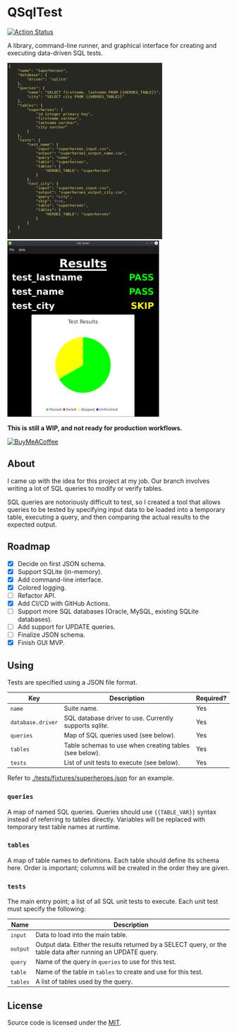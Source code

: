 # QSqlTest

[![Action Status](https://github.com/Symbitic/QSqlTest/workflows/build/badge.svg)](https://github.com/Symbitic/QSqlTest/actions)

A library, command-line runner, and graphical interface for creating and executing data-driven SQL tests.

![JSON Syntax](./doc/json.png) ![SQL Tester](./doc/sqltester.png)

**This is still a WIP, and not ready for production workflows.**

[![BuyMeACoffee](https://www.buymeacoffee.com/assets/img/custom_images/orange_img.png)](https://buymeacoff.ee/qh0rXkiCd)

## About

I came up with the idea for this project at my job.
Our branch involves writing a lot of SQL queries to modify or verify tables.

SQL queries are notoriously difficult to test, so I created a tool that allows queries to be tested by specifying input data to be loaded into a temporary table, executing a query, and then comparing the actual results to the expected output.

## Roadmap

* [x] Decide on first JSON schema.
* [x] Support SQLite (in-memory).
* [x] Add command-line interface.
* [x] Colored logging.
* [ ] Refactor API.
* [x] Add CI/CD with GitHub Actions.
* [ ] Support more SQL databases (Oracle, MySQL, existing SQLite databases).
* [ ] Add support for UPDATE queries.
* [ ] Finalize JSON schema.
* [x] Finish GUI MVP.

## Using

Tests are specified using a JSON file format.

| Key               | Description                                                           | Required? |
| ----------------- | --------------------------------------------------------------------- | --------- |
| `name`            | Suite name.                                                           | Yes       |
| `database.driver` | SQL database driver to use. Currently supports _sqlite_.              | Yes       |
| `queries`         | Map of SQL queries used (see below).                                  | Yes       |
| `tables`          | Table schemas to use when creating tables (see below).                | Yes       |
| `tests`           | List of unit tests to execute (see below).                            | Yes       |

Refer to [./tests/fixtures/superheroes.json](./tests/fixtures/superheroes.json) for an example.

### `queries`

A map of named SQL queries. Queries should use `{{TABLE_VAR}}` syntax instead of referring to tables directly.
Variables will be replaced with temporary test table names at runtime.

### `tables`

A map of table names to definitions. Each table should define its schema here. Order is important; columns will be created in the order they are given.

### `tests`

The main entry point; a list of all SQL unit tests to execute.
Each unit test must specify the following:

| Name | Description |
| ---- | ----------- |
| `input` | Data to load into the main table. |
| `output` | Output data. Either the results returned by a SELECT query, or the table data after running an UPDATE query. |
| `query` | Name of the query in `queries` to use for this test. |
| `table` | Name of the table in `tables` to create and use for this test. |
| `tables` | A list of tables used by the query. |

## License

Source code is licensed under the [MIT](LICENSE.md).
